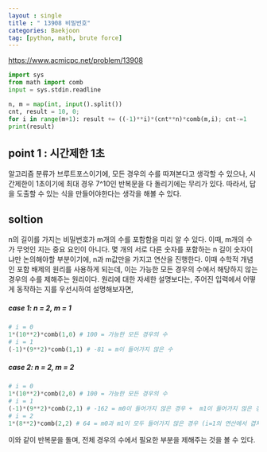 ```yaml
---
layout : single
title : " 13908 비밀번호"
categories: Baekjoon
tag: [python, math, brute force]
---
```


<a href = "https://www.acmicpc.net/problem/13908">https://www.acmicpc.net/problem/13908</a>

```python
import sys
from math import comb
input = sys.stdin.readline

n, m = map(int, input().split())
cnt, result = 10, 0;
for i in range(m+1): result += ((-1)**i)*(cnt**n)*comb(m,i); cnt-=1
print(result)
```

## point 1 : 시간제한 1초

알고리즘 분류가 브루트포스이기에, 모든 경우의 수를 따져본다고 생각할 수 있으나, 시간제한이 1초이기에 최대 경우 7^10인 반복문을 다 돌리기에는 무리가 있다. 따라서, 답을 도출할 수 있는 식을 만들어야한다는 생각을 해볼 수 있다.

## soltion

n의 길이를 가지는 비밀번호가 m개의 수를 포함함을 미리 알 수 있다. 이때, m개의 수가 무엇인 지는 중요 요인이 아니다. 몇 개의 서로 다른 숫자를 포함하는 n 길이 숫자이냐만 논의해야할 부분이기에, n과 m값만을 가지고 연산을 진행한다. 이때 수학적 개념인 포함 배제의 원리를 사용하게 되는데, 이는 가능한 모든 경우의 수에서 해당하지 않는 경우의 수를 제해주는 원리이다. 원리에 대한 자세한 설명보다는, 주어진 입력에서 어떻게 동작하는 지를 우선시하여 설명해보자면,
##### case 1: n = 2, m = 1
```python
# i = 0
1*(10**2)*comb(1,0) # 100 = 가능한 모든 경우의 수
# i = 1
(-1)*(9**2)*comb(1,1) # -81 = m이 들어가지 않은 수
```
##### case 2: n = 2, m = 2
```python
# i = 0
1*(10**2)*comb(2,0) # 100 = 가능한 모든 경우의 수
# i = 1
(-1)*(9**2)*comb(2,1) # -162 = m0이 들어가지 않은 경우 +  m1이 들어가지 않은 경우
# i = 2
1*(8**2)*comb(2,2) # 64 = m0과 m1이 모두 들어가지 않은 경우 (i=1의 연산에서 겹쳐서 빼지므로 다시 더해줌)
```

이와 같이 반복문을 돌며, 전체 경우의 수에서 필요한 부분을 제해주는 것을 볼 수 있다.